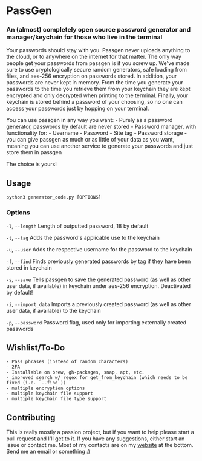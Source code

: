 # PassGen
### An (almost) completely open source password generator and manager/keychain for those who live in the terminal

Your passwords should stay with you. Passgen never uploads anything to the cloud, or to anywhere on the internet for that matter. The only way people get your passwords from passgen is if you screw up.
We've made sure to use cryptologically secure random generators, safe loading from files, and aes-256 encryption on passwords stored.
In addition, your passwords are never kept in memory. From the time you generate your passwords to the time you retrieve them from your keychain they are kept encrypted and only decrypted when printing to the terminal.
Finally, your keychain is stored behind a password of your choosing, so no one can access your passwords just by hopping on your terminal.

You can use passgen in any way you want:
	- Purely as a password generator, passwords by default are never stored
	- Password manager, with functionality for:
		- Username
		- Password
		- Site tag
	- Password storage - you can give passgen as much or as little of your data as you want, meaning you can use another service to generate your passwords and just store them in passgen

The choice is yours!

## Usage
`python3 generator_code.py [OPTIONS]`

### Options
`-l`, `--length`
Length of outputted password, 18 by default

`-t`, `--tag`
Adds the password's applicable use to the keychain

`-u`, `--user`
Adds the respective username for the password to the keychain

`-f`, `--find`
Finds previously generated passwords by tag if they have been stored in keychain

`-s`, `--save`
Tells passgen to save the generated password (as well as other user data, if available) in keychain under aes-256 encryption. Deactivated by default!

`-i`, `--import_data`
Imports a previously created password (as well as other user data, if available) to the keychain

`-p`, `--password`
Password flag, used only for importing externally created passwords

## Wishlist/To-Do
	- Pass phrases (instead of random characters)
	- 2FA
    - Installable on brew, gh-packages, snap, apt, etc.
    - improved search w/ regex for get_from_keychain (which needs to be fixed (i.e. `--find`))
    - multiple encryption options
    - multiple keychain file support
    - multiple keychain file type support

## Contributing
This is really mostly a passion project, but if you want to help please start a pull request and I'll get to it.
If you have any suggestions, either start an issue or contact me. Most of my contacts are on my [website](jstr.dev) at the bottom. Send me an email or something :)
  
